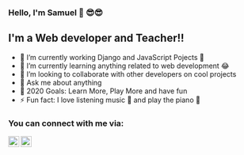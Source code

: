 ### Hello, I'm Samuel 👋 😎😎


## I'm a Web developer and Teacher!!

- 🔭 I’m currently working Django and JavaScript Pojects 💪
- 🌱 I’m currently learning anything related to web development 😂
- 👯 I’m looking to collaborate with other developers on cool projects
- 💬 Ask me about anything 
- 🥅 2020 Goals: Learn More, Play More and have fun
- ⚡ Fun fact: I love listening music 🎵 and  play the piano 🎹




### You can connect with me via:

[<img align="left" alt="I_AM_PSAMUEL | Twitter" width="22px" src="https://cdn.jsdelivr.net/npm/simple-icons@v3/icons/twitter.svg" />][twitter]
[<img align="left" alt="I_AM_PSAMUEL | LinkedIn" width="22px" src="https://cdn.jsdelivr.net/npm/simple-icons@v3/icons/linkedin.svg" />][linkedin]


<br />

<br />
<br />


[twitter]: https://twitter.com/Oluseun28094892?
[linkedin]: https://www.linkedin.com/in/samuel-oyewole-ba191a1b8/?
[webdevplaylist]: https://www.youtube.com/playlist?list=PLkwxH9e_vrAJ0WbEsFA9W3I1W-g_BTsbt?
[cssplaylist]: https://www.youtube.com/playlist?list=PLkwxH9e_vrALSdvZuEh6gqQdmDoDIoqz4?



<!-- REFERNCE To Jesse - aka [codeSTACKr][website] whom i used some of his customization 🙏🙏 -->

